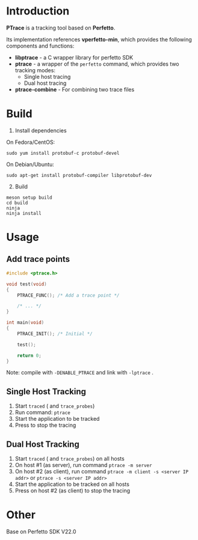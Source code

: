 # Introduction

**PTrace** is a tracking tool based on **Perfetto**.

Its implementation references **vperfetto-min**, which provides the following
components and functions:

* **libptrace** - a C wrapper library for perfetto SDK
* **ptrace** - a wrapper of the `perfetto` command, which provides two tracking
  modes:
  - Single host tracing
  - Dual host tracing
* **ptrace-combine** - For combining two trace files

# Build

1. Install dependencies

On Fedora/CentOS:

```shell
sudo yum install protobuf-c protobuf-devel
```
On Debian/Ubuntu:

```shell
sudo apt-get install protobuf-compiler libprotobuf-dev
```

2. Build

```shell
meson setup build
cd build
ninja
ninja install
```

# Usage

## Add trace points

```c
#include <ptrace.h>

void test(void)
{
    PTRACE_FUNC(); /* Add a trace point */

    /* ... */
}

int main(void)
{
    PTRACE_INIT(); /* Initial */

    test();

    return 0;
}
```

Note: compile with `-DENABLE_PTRACE`  and link with `-lptrace` .

## Single Host Tracking

1. Start `traced` ( and `trace_probes`)
2. Run command: `ptrace`
3. Start the application to be tracked
4. Press <CTRL-C> to stop the tracing

## Dual Host Tracking

1. Start `traced` ( and `trace_probes`) on all hosts
2. On host #1 (as server), run command `ptrace -m server`
3. On host #2 (as client), run command `ptrace -m client -s <server IP addr>` or
   `ptrace -s <server IP addr>`
4. Start the application to be tracked on all hosts
5. Press <CTRL-C> on host #2 (as client) to stop the tracing

# Other

Base on Perfetto SDK V22.0


